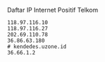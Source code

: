 Daftar IP Internet Positif Telkom
```
118.97.116.10
118.97.116.27
202.69.110.78
36.86.63.180
# kendedes.uzone.id
36.66.1.2
```

